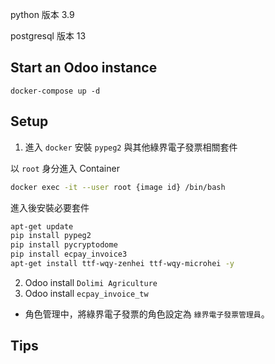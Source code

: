 python 版本 3.9

postgresql 版本 13

## Start an Odoo instance

`docker-compose up -d`

## Setup

1. 進入 `docker` 安裝 `pypeg2` 與其他綠界電子發票相關套件

以 `root` 身分進入 Container

```sh
docker exec -it --user root {image id} /bin/bash
```

進入後安裝必要套件

```sh
apt-get update
pip install pypeg2
pip install pycryptodome
pip install ecpay_invoice3
apt-get install ttf-wqy-zenhei ttf-wqy-microhei -y
```

2. Odoo install `Dolimi Agriculture`
5. Odoo install `ecpay_invoice_tw`

* 角色管理中，將綠界電子發票的角色設定為 `綠界電子發票管理員`。



## Tips


  
